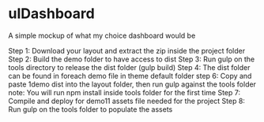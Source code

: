 # uIDashboard
A simple mockup of what my choice dashboard would be


Step 1: Download your layout and extract the zip inside the project folder
Step 2: Build the demo folder to have access to dist
Step 3: Run gulp on the tools directory to release the dist folder (gulp build)
Step 4: The dist folder can be found in foreach demo file in theme default folder
step 6: Copy and paste 1demo dist into the layout folder, then run gulp against the tools folder
note: You will run npm install inside tools folder for the first time
Step 7: Compile and deploy for demo11 assets file needed for the project
Step 8: Run gulp on the tools folder to populate the assets
